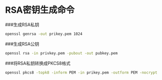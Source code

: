 RSA密钥生成命令
=============

###生成RSA私钥
```sh
openssl genrsa -out prikey.pem 1024
```

###生成RSA公钥
```sh
openssl rsa -in privkey.pem -pubout -out pubkey.pem
```

###将RSA私钥转换成PKCS8格式
```sh
openssl pkcs8 -topk8 -inform PEM -in prikey.pem -outform PEM -nocrypt
```

